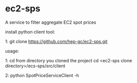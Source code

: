 ec2-sps
=======
A service to filter aggregate EC2 spot prices  

install python client tool:

1: git clone https://github.com/hep-gc/ec2-sps.git

usage:

1: cd from directory you cloned the project cd \<ec2-sps clone directory\>/ecs-sps/src/client

2: python SpotPriceServiceClient -h 


